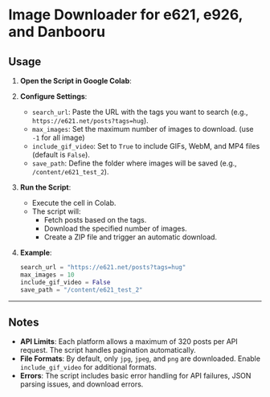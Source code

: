 # Image Downloader for e621, e926, and Danbooru


## Usage
1. **Open the Script in Google Colab**:

2. **Configure Settings**:
   - `search_url`: Paste the URL with the tags you want to search (e.g., `https://e621.net/posts?tags=hug`).
   - `max_images`: Set the maximum number of images to download. (use `-1` for all image)
   - `include_gif_video`: Set to `True` to include GIFs, WebM, and MP4 files (default is `False`).
   - `save_path`: Define the folder where images will be saved (e.g., `/content/e621_test_2`).

3. **Run the Script**:
   - Execute the cell in Colab.
   - The script will:
     - Fetch posts based on the tags.
     - Download the specified number of images.
     - Create a ZIP file and trigger an automatic download.

4. **Example**:
   ```python
   search_url = "https://e621.net/posts?tags=hug"
   max_images = 10
   include_gif_video = False
   save_path = "/content/e621_test_2"
   ```
---

## Notes
- **API Limits**: Each platform allows a maximum of 320 posts per API request. The script handles pagination automatically.
- **File Formats**: By default, only `jpg`, `jpeg`, and `png` are downloaded. Enable `include_gif_video` for additional formats.
- **Errors**: The script includes basic error handling for API failures, JSON parsing issues, and download errors.
